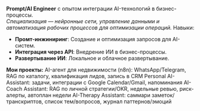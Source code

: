 **Prompt/AI Engineer** с опытом интеграции AI-технологий в бизнес-процессы.  
*Специализация — нейронные сети, управление данными и автоматизация рабочих процессов для оптимизации операций.*
Навыки:
- **Промт-инжиниринг**: Создание и оптимизация запросов для AI-систем.
- **Интеграция через API**: Внедрение ИИ в бизнес-процессы.
- **Развертывание ИИ**: Локальное и облачное развертывание.

**Мои проекты:**
AI-агент для недвижимости (n8n): WhatsApp/Telegram, RAG по каталогу, квалификация лидов, запись в CRM
Personal AI-Assistant: задачи, интеграции с Google Calendar/Gmail, напоминания
AI-Coach Assistant: RAG по личной стратегии/OKR, недельные ревью, риск-алерты, автоплан недели
AI-Therapy Assistant: саммари заметок/транскриптов, список тем/вопросов, журнал паттернов/эмоций
